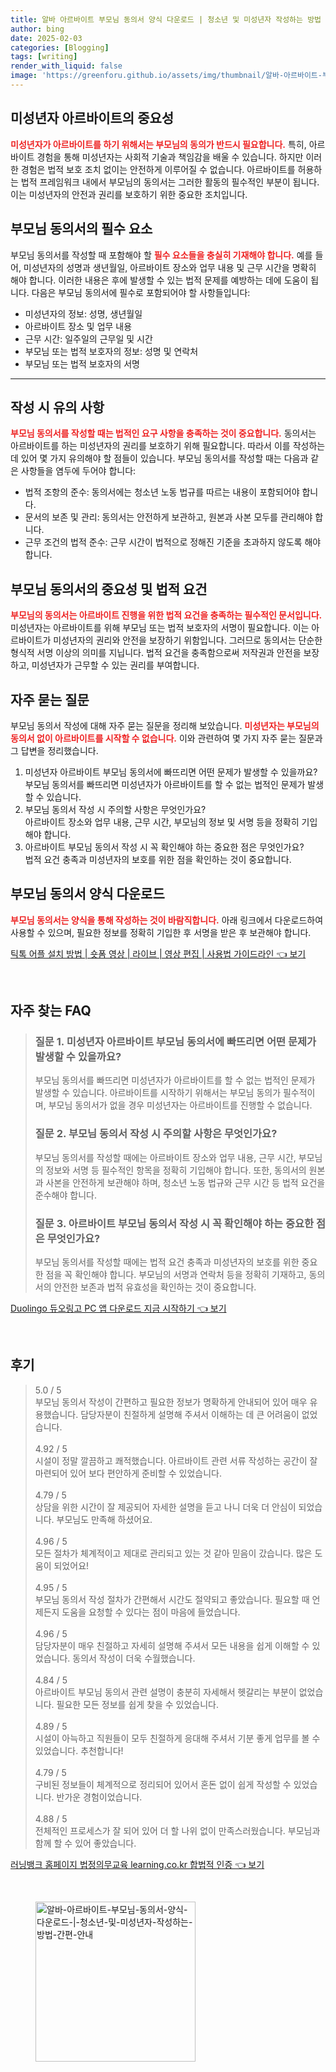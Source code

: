 ```yaml
---
title: 알바 아르바이트 부모님 동의서 양식 다운로드 | 청소년 및 미성년자 작성하는 방법 간편 안내
author: bing
date: 2025-02-03
categories: [Blogging]
tags: [writing]
render_with_liquid: false
image: 'https://greenforu.github.io/assets/img/thumbnail/알바-아르바이트-부모님-동의서-양식-다운로드-|-청소년-및-미성년자-작성하는-방법-간편-안내.webp'
---
```



<h2 id='미성년자 아르바이트의 중요성'>미성년자 아르바이트의 중요성</h2>

<p><b><span style="color: #ee2323;">미성년자가 아르바이트를 하기 위해서는 부모님의 동의가 반드시 필요합니다.</span></b> 특히, 아르바이트 경험을 통해 미성년자는 사회적 기술과 책임감을 배울 수 있습니다. 하지만 이러한 경험은 법적 보호 조치 없이는 안전하게 이루어질 수 없습니다. 아르바이트를 허용하는 법적 프레임워크 내에서 부모님의 동의서는 그러한 활동의 필수적인 부분이 됩니다. 이는 미성년자의 안전과 권리를 보호하기 위한 중요한 조치입니다.</p>

<h2 id='부모님 동의서의 필수 요소'>부모님 동의서의 필수 요소</h2>

<p>부모님 동의서를 작성할 때 포함해야 할 <b><span style="color: #ee2323;">필수 요소들을 충실히 기재해야 합니다.</span></b> 예를 들어, 미성년자의 성명과 생년월일, 아르바이트 장소와 업무 내용 및 근무 시간을 명확히 해야 합니다. 이러한 내용은 후에 발생할 수 있는 법적 문제를 예방하는 데에 도움이 됩니다. 다음은 부모님 동의서에 필수로 포함되어야 할 사항들입니다:</p>

<ul>
    <li>미성년자의 정보: 성명, 생년월일</li>
    <li>아르바이트 장소 및 업무 내용</li>
    <li>근무 시간: 일주일의 근무일 및 시간</li>
    <li>부모님 또는 법적 보호자의 정보: 성명 및 연락처</li>
    <li>부모님 또는 법적 보호자의 서명</li>
</ul>

<hr />

<h2 id='작성 시 유의 사항'>작성 시 유의 사항</h2>

<p><b><span style="color: #ee2323;">부모님 동의서를 작성할 때는 법적인 요구 사항을 충족하는 것이 중요합니다.</span></b> 동의서는 아르바이트를 하는 미성년자의 권리를 보호하기 위해 필요합니다. 따라서 이를 작성하는 데 있어 몇 가지 유의해야 할 점들이 있습니다. 부모님 동의서를 작성할 때는 다음과 같은 사항들을 염두에 두어야 합니다:</p>

<ul>
    <li>법적 조항의 준수: 동의서에는 청소년 노동 법규를 따르는 내용이 포함되어야 합니다.</li>
    <li>문서의 보존 및 관리: 동의서는 안전하게 보관하고, 원본과 사본 모두를 관리해야 합니다.</li>
    <li>근무 조건의 법적 준수: 근무 시간이 법적으로 정해진 기준을 초과하지 않도록 해야 합니다.</li>
</ul>

<h2 id='부모님 동의서의 중요성 및 법적 요건'>부모님 동의서의 중요성 및 법적 요건</h2>

<p><b><span style="color: #ee2323;">부모님의 동의서는 아르바이트 진행을 위한 법적 요건을 충족하는 필수적인 문서입니다.</span></b> 미성년자는 아르바이트를 위해 부모님 또는 법적 보호자의 서명이 필요합니다. 이는 아르바이트가 미성년자의 권리와 안전을 보장하기 위함입니다. 그러므로 동의서는 단순한 형식적 서명 이상의 의미를 지닙니다. 법적 요건을 충족함으로써 저작권과 안전을 보장하고, 미성년자가 근무할 수 있는 권리를 부여합니다.</p>

<h2 id='자주 묻는 질문'>자주 묻는 질문</h2>

<p>부모님 동의서 작성에 대해 자주 묻는 질문을 정리해 보았습니다. <b><span style="color: #ee2323;">미성년자는 부모님의 동의서 없이 아르바이트를 시작할 수 없습니다.</span></b> 이와 관련하여 몇 가지 자주 묻는 질문과 그 답변을 정리했습니다.</p>

<ol>
    <li>미성년자 아르바이트 부모님 동의서에 빠뜨리면 어떤 문제가 발생할 수 있을까요? <br>부모님 동의서를 빠뜨리면 미성년자가 아르바이트를 할 수 없는 법적인 문제가 발생할 수 있습니다.</li>
    <li>부모님 동의서 작성 시 주의할 사항은 무엇인가요? <br>아르바이트 장소와 업무 내용, 근무 시간, 부모님의 정보 및 서명 등을 정확히 기입해야 합니다.</li>
    <li>아르바이트 부모님 동의서 작성 시 꼭 확인해야 하는 중요한 점은 무엇인가요? <br>법적 요건 충족과 미성년자의 보호를 위한 점을 확인하는 것이 중요합니다.</li>
</ol>

<h2 id='부모님 동의서 양식 다운로드'>부모님 동의서 양식 다운로드</h2>

<p><b><span style="color: #ee2323;">부모님 동의서는 양식을 통해 작성하는 것이 바람직합니다.</span></b> 아래 링크에서 다운로드하여 사용할 수 있으며, 필요한 정보를 정확히 기입한 후 서명을 받은 후 보관해야 합니다.</p>

<p><a class="click-button" title="틱톡 어플 설치 방법 | 숏폼 영상 | 라이브 | 영상 편집 | 사용법 가이드라인" href="https://greenforu.github.io/posts/%ED%8B%B1%ED%86%A1-%EC%96%B4%ED%94%8C-%EC%84%A4%EC%B9%98-%EB%B0%A9%EB%B2%95-%EC%88%8F%ED%8F%BC-%EC%98%81%EC%83%81-%EB%9D%BC%EC%9D%B4%EB%B8%8C-%EC%98%81%EC%83%81-%ED%8E%B8%EC%A7%91-%EC%82%AC%EC%9A%A9%EB%B2%95-%EA%B0%80%EC%9D%B4%EB%93%9C%EB%9D%BC%EC%9D%B8/" rel="dofollow">틱톡 어플 설치 방법 | 숏폼 영상 | 라이브 | 영상 편집 | 사용법 가이드라인 👈 보기</a></p><br>
<h2 id='자주_찾는_FAQ'>자주 찾는 FAQ</h2>
<div itemscope="" itemtype="https://schema.org/FAQPage"> 
<blockquote> 
<div itemscope="" itemprop="mainEntity" itemtype="https://schema.org/Question"> 
<h3 itemprop="name">질문 1. 미성년자 아르바이트 부모님 동의서에 빠뜨리면 어떤 문제가 발생할 수 있을까요?</h3> 
<div itemscope="" itemprop="acceptedAnswer" itemtype="https://schema.org/Answer"> 
<span itemprop="text"> 
<p>부모님 동의서를 빠뜨리면 미성년자가 아르바이트를 할 수 없는 법적인 문제가 발생할 수 있습니다. 아르바이트를 시작하기 위해서는 부모님 동의가 필수적이며, 부모님 동의서가 없을 경우 미성년자는 아르바이트를 진행할 수 없습니다.</p> 
</span> 
</div> 
</div> 

<div itemscope="" itemprop="mainEntity" itemtype="https://schema.org/Question"> 
<h3 itemprop="name">질문 2. 부모님 동의서 작성 시 주의할 사항은 무엇인가요?</h3> 
<div itemscope="" itemprop="acceptedAnswer" itemtype="https://schema.org/Answer"> 
<span itemprop="text"> 
<p>부모님 동의서를 작성할 때에는 아르바이트 장소와 업무 내용, 근무 시간, 부모님의 정보와 서명 등 필수적인 항목을 정확히 기입해야 합니다. 또한, 동의서의 원본과 사본을 안전하게 보관해야 하며, 청소년 노동 법규와 근무 시간 등 법적 요건을 준수해야 합니다.</p> 
</span> 
</div> 
</div> 

<div itemscope="" itemprop="mainEntity" itemtype="https://schema.org/Question"> 
<h3 itemprop="name">질문 3. 아르바이트 부모님 동의서 작성 시 꼭 확인해야 하는 중요한 점은 무엇인가요?</h3> 
<div itemscope="" itemprop="acceptedAnswer" itemtype="https://schema.org/Answer"> 
<span itemprop="text"> 
<p>부모님 동의서를 작성할 때에는 법적 요건 충족과 미성년자의 보호를 위한 중요한 점을 꼭 확인해야 합니다. 부모님의 서명과 연락처 등을 정확히 기재하고, 동의서의 안전한 보존과 법적 유효성을 확인하는 것이 중요합니다.</p> 
</span> 
</div> 
</div> 
</blockquote> 
</div>
<p><a class="click-button" title="Duolingo 듀오링고 PC 앱 다운로드 지금 시작하기" href="https://greenforu.github.io/posts/Duolingo-%EB%93%80%EC%98%A4%EB%A7%81%EA%B3%A0-PC-%EC%95%B1-%EB%8B%A4%EC%9A%B4%EB%A1%9C%EB%93%9C-%EC%A7%80%EA%B8%88-%EC%8B%9C%EC%9E%91%ED%95%98%EA%B8%B0/" rel="dofollow">Duolingo 듀오링고 PC 앱 다운로드 지금 시작하기 👈 보기</a></p><br>
<h2 id='후기'>후기</h2>
<div itemscope itemtype="https://schema.org/Product">
  <blockquote>
  <div itemprop="review" itemscope itemtype="https://schema.org/Review">
      <div itemprop="reviewRating" itemscope itemtype="https://schema.org/Rating"> <span itemprop="ratingValue">5.0</span> / <span itemprop="bestRating">5</span> </div>
      <span itemprop="reviewBody">부모님 동의서 작성이 간편하고 필요한 정보가 명확하게 안내되어 있어 매우 유용했습니다. 담당자분이 친절하게 설명해 주셔서 이해하는 데 큰 어려움이 없었습니다.</span>
  </div>
  <br>
  <div itemprop="review" itemscope itemtype="https://schema.org/Review">
      <div itemprop="reviewRating" itemscope itemtype="https://schema.org/Rating"> <span itemprop="ratingValue">4.92</span> / <span itemprop="bestRating">5</span> </div>
      <span itemprop="reviewBody">시설이 정말 깔끔하고 쾌적했습니다. 아르바이트 관련 서류 작성하는 공간이 잘 마련되어 있어 보다 편안하게 준비할 수 있었습니다.</span>
  </div>
  <br>
  <div itemprop="review" itemscope itemtype="https://schema.org/Review">
      <div itemprop="reviewRating" itemscope itemtype="https://schema.org/Rating"> <span itemprop="ratingValue">4.79</span> / <span itemprop="bestRating">5</span> </div>
      <span itemprop="reviewBody">상담을 위한 시간이 잘 제공되어 자세한 설명을 듣고 나니 더욱 더 안심이 되었습니다. 부모님도 만족해 하셨어요.</span>
  </div>
  <br>
  <div itemprop="review" itemscope itemtype="https://schema.org/Review">
      <div itemprop="reviewRating" itemscope itemtype="https://schema.org/Rating"> <span itemprop="ratingValue">4.96</span> / <span itemprop="bestRating">5</span> </div>
      <span itemprop="reviewBody">모든 절차가 체계적이고 제대로 관리되고 있는 것 같아 믿음이 갔습니다. 많은 도움이 되었어요!</span>
  </div>
  <br>
  <div itemprop="review" itemscope itemtype="https://schema.org/Review">
      <div itemprop="reviewRating" itemscope itemtype="https://schema.org/Rating"> <span itemprop="ratingValue">4.95</span> / <span itemprop="bestRating">5</span> </div>
      <span itemprop="reviewBody">부모님 동의서 작성 절차가 간편해서 시간도 절약되고 좋았습니다. 필요할 때 언제든지 도움을 요청할 수 있다는 점이 마음에 들었습니다.</span>
  </div>
  <br>
  <div itemprop="review" itemscope itemtype="https://schema.org/Review">
      <div itemprop="reviewRating" itemscope itemtype="https://schema.org/Rating"> <span itemprop="ratingValue">4.96</span> / <span itemprop="bestRating">5</span> </div>
      <span itemprop="reviewBody">담당자분이 매우 친절하고 자세히 설명해 주셔서 모든 내용을 쉽게 이해할 수 있었습니다. 동의서 작성이 더욱 수월했습니다.</span>
  </div>
  <br>
  <div itemprop="review" itemscope itemtype="https://schema.org/Review">
      <div itemprop="reviewRating" itemscope itemtype="https://schema.org/Rating"> <span itemprop="ratingValue">4.84</span> / <span itemprop="bestRating">5</span> </div>
      <span itemprop="reviewBody">아르바이트 부모님 동의서 관련 설명이 충분히 자세해서 헷갈리는 부분이 없었습니다. 필요한 모든 정보를 쉽게 찾을 수 있었습니다.</span>
  </div>
  <br>
  <div itemprop="review" itemscope itemtype="https://schema.org/Review">
      <div itemprop="reviewRating" itemscope itemtype="https://schema.org/Rating"> <span itemprop="ratingValue">4.89</span> / <span itemprop="bestRating">5</span> </div>
      <span itemprop="reviewBody">시설이 아늑하고 직원들이 모두 친절하게 응대해 주셔서 기분 좋게 업무를 볼 수 있었습니다. 추천합니다!</span>
  </div>
  <br>
  <div itemprop="review" itemscope itemtype="https://schema.org/Review">
      <div itemprop="reviewRating" itemscope itemtype="https://schema.org/Rating"> <span itemprop="ratingValue">4.79</span> / <span itemprop="bestRating">5</span> </div>
      <span itemprop="reviewBody">구비된 정보들이 체계적으로 정리되어 있어서 혼돈 없이 쉽게 작성할 수 있었습니다. 반가운 경험이었습니다.</span>
  </div>
  <br>
  <div itemprop="review" itemscope itemtype="https://schema.org/Review">
      <div itemprop="reviewRating" itemscope itemtype="https://schema.org/Rating"> <span itemprop="ratingValue">4.88</span> / <span itemprop="bestRating">5</span> </div>
      <span itemprop="reviewBody">전체적인 프로세스가 잘 되어 있어 더 할 나위 없이 만족스러웠습니다. 부모님과 함께 할 수 있어 좋았습니다.</span>
  </div>
  </blockquote>
</div>
<p><a class="click-button" title="러닝뱅크 홈페이지 법정의무교육 learning.co.kr 합법적 인증" href="https://greenforu.github.io/posts/%EB%9F%AC%EB%8B%9D%EB%B1%85%ED%81%AC-%ED%99%88%ED%8E%98%EC%9D%B4%EC%A7%80-%EB%B2%95%EC%A0%95%EC%9D%98%EB%AC%B4%EA%B5%90%EC%9C%A1-learning.co.kr-%ED%95%A9%EB%B2%95%EC%A0%81-%EC%9D%B8%EC%A6%9D/" rel="dofollow">러닝뱅크 홈페이지 법정의무교육 learning.co.kr 합법적 인증 👈 보기</a></p><br>
<figure class="image"><img src="https://greenforu.github.io/assets/img/thumbnail/알바-아르바이트-부모님-동의서-양식-다운로드-|-청소년-및-미성년자-작성하는-방법-간편-안내.webp" alt="알바-아르바이트-부모님-동의서-양식-다운로드-|-청소년-및-미성년자-작성하는-방법-간편-안내" width="256" height="256"></figure>